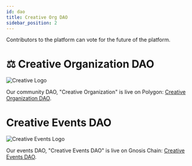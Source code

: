 ```yaml
---
id: dao
title: Creative Org DAO
sidebar_position: 2
---
```


Contributors to the platform can vote for the future of the platform.

# ⚖ Creative Organization DAO

![Creative Logo](https://creativeplatform.xyz/img/mockups/Creative_logo.png)

Our community DAO, "Creative Organization" is live on Polygon: [Creative Organization DAO](https://app.daohaus.club/dao/0x89/0xc48996a569911fd6eba1b97b6419731eed32041e).

# Creative Events DAO

![Creative Events Logo](https://creativeplatform.xyz/img/mockups/creative-events-logo.png)

Our events DAO, "Creative Events DAO" is live on Gnosis Chain: [Creative Events DAO](https://app.daohaus.club/dao/0x64/0xd68a1e4e4eeef0ea04f26a6d657cfe8b56097698).